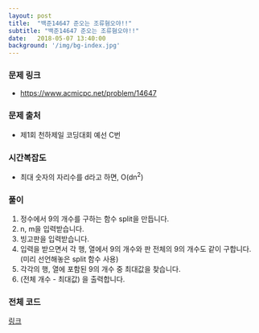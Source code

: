 ```yaml
---
layout: post
title:  "백준14647 준오는 조류혐오야!!"
subtitle: "백준14647 준오는 조류혐오야!!"
date:   2018-05-07 13:40:00
background: '/img/bg-index.jpg'
---
```


### 문제 링크
* https://www.acmicpc.net/problem/14647

### 문제 출처
* 제1회 천하제일 코딩대회 예선 C번

### 시간복잡도
* 최대 숫자의 자리수를 d라고 하면, O(dn<sup>2</sup>)

### 풀이
1. 정수에서 9의 개수를 구하는 함수 split을 만듭니다.
2. n, m을 입력받습니다.
3. 빙고판을 입력받습니다.
4. 입력을 받으면서 각 행, 열에서 9의 개수와 판 전체의 9의 개수도 같이 구합니다. (미리 선언해놓은 split 함수 사용)
5. 각각의 행, 열에 포함된 9의 개수 중 최대값을 찾습니다.
6. (전체 개수 - 최대값) 을 출력합니다.

### 전체 코드
<a href = "https://github.com/justiceHui/BOJ/blob/master/SunrinCCD17/14647.cpp">링크</a>
